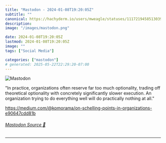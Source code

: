 ```yaml
---
title: "Mastodon - 2024-01-08T19:20:05Z"
subtitle: ""
canonical: https://hachyderm.io/users/mweagle/statuses/111721945851303960
description:
image: "/images/mastodon.png"

date: 2024-01-08T19:20:05Z
lastmod: 2024-01-08T19:20:05Z
image: ""
tags: ["Social Media"]

categories: ["mastodon"]
# generated: 2025-05-22T22:29:20-07:00
---
```

![Mastodon](/images/mastodon.png)

<p>&quot;In practice, organizations often reserve far too much optionality, trading off theoretical optionality with concretely significantly slower execution. An organization trying to do everything well will do practically nothing at all.&quot;</p><p><a href="https://medium.com/@komorama/on-schelling-points-in-organizations-e90647cdd81b" target="_blank" rel="nofollow noopener noreferrer" translate="no"><span class="invisible">https://</span><span class="ellipsis">medium.com/@komorama/on-schell</span><span class="invisible">ing-points-in-organizations-e90647cdd81b</span></a></p>


###### [Mastodon Source 🐘](https://hachyderm.io/@mweagle/111721945851303960)

___
